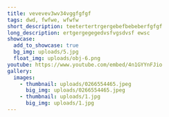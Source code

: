 ```yaml
---
title: vevevev3wv34vggfgfgf
tags: dwd, fwfwe, wfwfw
short_description: teetertertrgergebefbebeberfgfgf
long_description: ertgergegegedvsfvgsdvsf ewsc
showcase:
  add_to_showcase: true
  bg_img: uploads/5.jpg
  float_img: uploads/obj-6.png
youtube: https://www.youtube.com/embed/4n1GYYnFJio
gallery:
  images:
    - thumbnail: uploads/0266554465.jpeg
      big_img: uploads/0266554465.jpeg
    - thumbnail: uploads/1.jpg
      big_img: uploads/1.jpg
---
```

